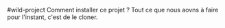 #wild-project
Comment installer ce projet ? 
Tout ce que nous aovns à faire pour l'instant, c'est de le cloner. 